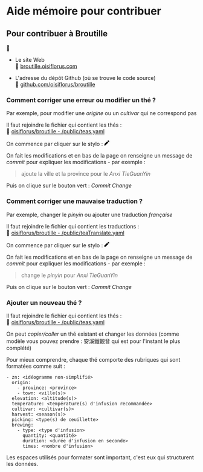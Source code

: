 # Aide mémoire pour contribuer

## Pour contribuer à Broutille

📍
- Le site Web  
📎 [broutille.oisiflorus.com](http://broutille.oisiflorus.com/)  
  
- L'adresse du dépôt Github (où se trouve le code source)  
📎 [github.com/oisiflorus/broutille](https://github.com/oisiflorus/broutille)  

### Comment corriger une erreur ou modifier un thé ?

Par exemple, pour modifier une _origine_ ou un _cultivar_ qui ne correspond pas

Il faut rejoindre le fichier qui contient les thés :  
📎 [oisiflorus/broutille - /public/teas.yaml](https://github.com/oisiflorus/broutille/blob/master/public/teas.yaml)

On commence par cliquer sur  le stylo : <svg class="octicon octicon-pencil" viewBox="0 0 14 16" version="1.1" width="14" height="16" aria-hidden="true"><path fill-rule="evenodd" d="M0 12v3h3l8-8-3-3-8 8zm3 2H1v-2h1v1h1v1zm10.3-9.3L12 6 9 3l1.3-1.3a.996.996 0 011.41 0l1.59 1.59c.39.39.39 1.02 0 1.41z"></path></svg>

On fait les modifications et en bas de la page on renseigne un message de _commit_ pour expliquer les modifications - par exemple :

> ajoute la ville et la province pour le _Anxi TieGuanYin_

Puis on clique sur le bouton vert : _Commit Change_

### Comment corriger une mauvaise traduction ?

Par exemple, changer le _pinyin_ ou ajouter une traduction _française_ 

Il faut rejoindre le fichier qui contient les traductions :  
📎 [oisiflorus/broutille - /public/teaTranslate.yaml](https://github.com/oisiflorus/broutille/blob/master/public/teaTranslate.yaml)

On commence par cliquer sur  le stylo : <svg class="octicon octicon-pencil" viewBox="0 0 14 16" version="1.1" width="14" height="16" aria-hidden="true"><path fill-rule="evenodd" d="M0 12v3h3l8-8-3-3-8 8zm3 2H1v-2h1v1h1v1zm10.3-9.3L12 6 9 3l1.3-1.3a.996.996 0 011.41 0l1.59 1.59c.39.39.39 1.02 0 1.41z"></path></svg>

On fait les modifications et en bas de la page on renseigne un message de _commit_ pour expliquer les modifications - par exemple :

> change le _pinyin_ pour _Anxi TieGuanYin_

Puis on clique sur le bouton vert : _Commit Change_

### Ajouter un nouveau thé ?

Il faut rejoindre le fichier qui contient les thés :  
📎 [oisiflorus/broutille - /public/teas.yaml](https://github.com/oisiflorus/broutille/blob/master/public/teas.yaml)

On peut _copier/coller_ un thé existant et changer les données (comme modèle vous pouvez prendre : 安溪鐵觀音 qui est pour l'instant le plus complété)

Pour mieux comprendre, chaque thé comporte des rubriques qui sont formatées comme suit :

```
- zn: <idéogramme non-simplifié>
  origin:
    - province: <province>
    - town: <ville(s)>
  elevation: <altitude(s)>
  temperature: <température(s) d'infusion recommandée>
  cultivar: <cultivar(s)>
  harvest: <season(s)>
  picking: <type(s) de ceuillette>
  brewing:
    - type: <type d'infusion>
      quantity: <quantité>
      duration: <durée d'infusion en seconde>
      times: <nombre d'infusion>
```

Les espaces utilisés pour formater sont important, c'est eux qui structurent les données.

